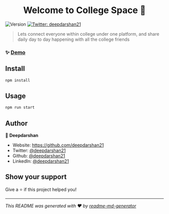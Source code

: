 <h1 align="center">Welcome to College Space 👋</h1>
<p>
  <img alt="Version" src="https://img.shields.io/badge/version- -blue.svg?cacheSeconds=2592000" />
  <a href="https://twitter.com/deepdarshan21" target="_blank">
    <img alt="Twitter: deepdarshan21" src="https://img.shields.io/twitter/follow/deepdarshan21.svg?style=social" />
  </a>
</p>

> Lets connect everyone within college under one platform, and share daily day to day happening with all the college friends

### ✨ [Demo](https://college-space-smvdu.vercel.app/)

## Install

```sh
npm install
```

## Usage

```sh
npm run start
```

## Author

👤 **Deepdarshan**

* Website: https://github.com/deepdarshan21
* Twitter: [@deepdarshan21](https://twitter.com/deepdarshan21)
* Github: [@deepdarshan21](https://github.com/deepdarshan21)
* LinkedIn: [@deepdarshan21](https://linkedin.com/in/deepdarshan21)

## Show your support

Give a ⭐️ if this project helped you!

***
_This README was generated with ❤️ by [readme-md-generator](https://github.com/kefranabg/readme-md-generator)_